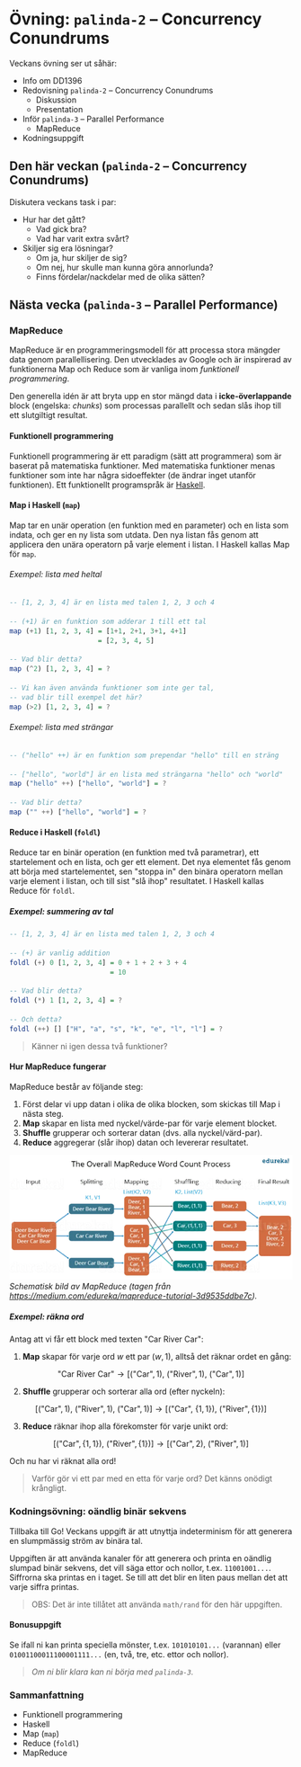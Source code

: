 # Övning: `palinda-2` – Concurrency Conundrums

Veckans övning ser ut såhär:

- Info om DD1396
- Redovisning `palinda-2` – Concurrency Conundrums
    - Diskussion
    - Presentation
- Inför `palinda-3` – Parallel Performance
    - MapReduce
- Kodningsuppgift


## Den här veckan (`palinda-2` – Concurrency Conundrums)

Diskutera veckans task i par:

- Hur har det gått?
    - Vad gick bra?
    - Vad har varit extra svårt?
- Skiljer sig era lösningar?
    - Om ja, hur skiljer de sig?
    - Om nej, hur skulle man kunna göra annorlunda?
    - Finns fördelar/nackdelar med de olika sätten?

## Nästa vecka (`palinda-3` – Parallel Performance)

### MapReduce

MapReduce är en programmeringsmodell för att processa stora mängder data genom parallellisering. Den utvecklades av Google och är inspirerad av funktionerna Map och Reduce som är vanliga inom *funktionell programmering*.

Den generella idén är att bryta upp en stor mängd data i **icke-överlappande** block (engelska: *chunks*) som processas parallellt och sedan slås ihop till ett slutgiltigt resultat.

#### Funktionell programmering

Funktionell programmering är ett paradigm (sätt att programmera) som är baserat på matematiska funktioner. Med matematiska funktioner menas funktioner som inte har några sidoeffekter (de ändrar inget utanför funktionen). Ett funktionellt programspråk är [Haskell](https://sv.wikipedia.org/wiki/Haskell_(programspr%C3%A5k)).


#### Map i Haskell (`map`)

Map tar en unär operation (en funktion med en parameter) och en lista som indata, och ger en ny lista som utdata. Den nya listan fås genom att applicera den unära operatorn på varje element i listan. I Haskell kallas Map för `map`.

###### Exempel: lista med heltal

```haskell
-- [1, 2, 3, 4] är en lista med talen 1, 2, 3 och 4

-- (+1) är en funktion som adderar 1 till ett tal
map (+1) [1, 2, 3, 4] = [1+1, 2+1, 3+1, 4+1]
                      = [2, 3, 4, 5] 

-- Vad blir detta?
map (^2) [1, 2, 3, 4] = ?

-- Vi kan även använda funktioner som inte ger tal,
-- vad blir till exempel det här?
map (>2) [1, 2, 3, 4] = ?
```

###### Exempel: lista med strängar

```haskell
-- ("hello" ++) är en funktion som prependar "hello" till en sträng

-- ["hello", "world"] är en lista med strängarna "hello" och "world"
map ("hello" ++) ["hello", "world"] = ?

-- Vad blir detta?
map ("" ++) ["hello", "world"] = ?
```

#### Reduce i Haskell (`foldl`)

Reduce tar en binär operation (en funktion med två parametrar), ett startelement och en lista, och ger ett element. Det nya elementet fås genom att börja med startelementet, sen "stoppa in" den binära operatorn mellan varje element i listan, och till sist "slå ihop" resultatet. I Haskell kallas Reduce för `foldl`.


##### Exempel: summering av tal

```haskell
-- [1, 2, 3, 4] är en lista med talen 1, 2, 3 och 4

-- (+) är vanlig addition
foldl (+) 0 [1, 2, 3, 4] = 0 + 1 + 2 + 3 + 4
                         = 10

-- Vad blir detta?
foldl (*) 1 [1, 2, 3, 4] = ?

-- Och detta?
foldl (++) [] ["H", "a", "s", "k", "e", "l", "l"] = ?
```

> Känner ni igen dessa två funktioner?


#### Hur MapReduce fungerar

MapReduce består av följande steg:

1. Först delar vi upp datan i olika de olika blocken, som skickas till Map i nästa steg.
2. **Map** skapar en lista med nyckel/värde-par för varje element blocket.
3. **Shuffle** grupperar och sorterar datan (dvs. alla nyckel/värd-par).
4. **Reduce** aggregerar (slår ihop) datan och levererar resultatet.

![image](imgs/mapreduce.webp)
*Schematisk bild av MapReduce (tagen från https://medium.com/edureka/mapreduce-tutorial-3d9535ddbe7c).*

##### Exempel: räkna ord

Antag att vi får ett block med texten $\text{"Car River Car"}$:

1. **Map** skapar för varje ord $w$ ett par $(w, 1)$, alltså det räknar ordet en gång:

$$\text{"Car River Car"} \to [ (\text{"Car"}, 1), \ (\text{"River"}, 1), \ (\text{"Car"}, 1)] $$

2. **Shuffle** grupperar och sorterar alla ord (efter nyckeln):

$$[ (\text{"Car"}, 1), \ (\text{"River"}, 1), \ (\text{"Car"}, 1)] \to [(\text{"Car"}, \ \lbrace 1, 1 \rbrace), \ (\text{"River"}, \lbrace 1 \rbrace)]$$

3. **Reduce** räknar ihop alla förekomster för varje unikt ord:

$$[(\text{"Car"}, \lbrace 1, 1 \rbrace), \ (\text{"River"}, \lbrace 1 \rbrace)] \to [(\text{"Car"}, 2 ), \ (\text{"River"}, 1 )]$$

Och nu har vi räknat alla ord!

> Varför gör vi ett par med en etta för varje ord? Det känns onödigt krångligt.
<!-- MapReduce är mer generell, man vill kunna mappa och reducera andra typer av data. Räkningen är bara ett exempel. -->

### **Kodningsövning: oändlig binär sekvens**

Tillbaka till Go! Veckans uppgift är att utnyttja indeterminism för att generera en slumpmässig ström av binära tal.

Uppgiften är att använda kanaler för att generera och printa en oändlig slumpad binär sekvens, det vill säga ettor och nollor, t.ex. `11001001...`. Siffrorna ska printas en i taget. Se till att det blir en liten paus mellan det att varje siffra printas.

> OBS: Det är inte tillåtet att använda `math/rand` för den här uppgiften.

#### Bonusuppgift

Se ifall ni kan printa speciella mönster, t.ex. `101010101...` (varannan) eller `01001100011100001111...` (en, två, tre, etc. ettor och nollor).

> *Om ni blir klara kan ni börja med `palinda-3`.*

### **Sammanfattning**

- Funktionell programmering
- Haskell
- Map (`map`)
- Reduce (`foldl`)
- MapReduce
